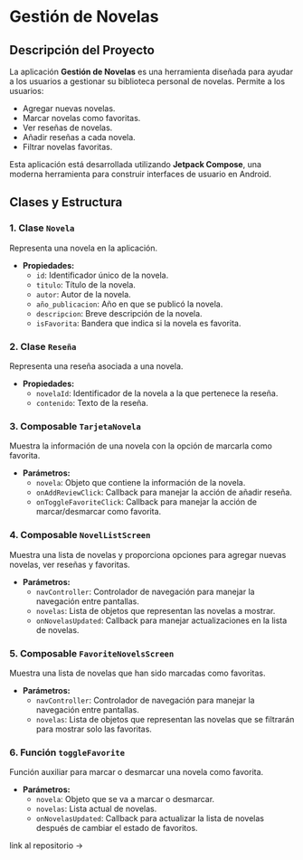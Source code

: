 # Gestión de Novelas

## Descripción del Proyecto

La aplicación **Gestión de Novelas** es una herramienta diseñada para ayudar a los usuarios a gestionar su biblioteca personal de novelas. Permite a los usuarios:
- Agregar nuevas novelas.
- Marcar novelas como favoritas.
- Ver reseñas de novelas.
- Añadir reseñas a cada novela.
- Filtrar novelas favoritas.

Esta aplicación está desarrollada utilizando **Jetpack Compose**, una moderna herramienta para construir interfaces de usuario en Android.

## Clases y Estructura

### 1. Clase `Novela`

Representa una novela en la aplicación.

- **Propiedades:**
  - `id`: Identificador único de la novela.
  - `titulo`: Título de la novela.
  - `autor`: Autor de la novela.
  - `año_publicacion`: Año en que se publicó la novela.
  - `descripcion`: Breve descripción de la novela.
  - `isFavorita`: Bandera que indica si la novela es favorita.

### 2. Clase `Reseña`

Representa una reseña asociada a una novela.

- **Propiedades:**
  - `novelaId`: Identificador de la novela a la que pertenece la reseña.
  - `contenido`: Texto de la reseña.

### 3. Composable `TarjetaNovela`

Muestra la información de una novela con la opción de marcarla como favorita.

- **Parámetros:**
  - `novela`: Objeto que contiene la información de la novela.
  - `onAddReviewClick`: Callback para manejar la acción de añadir reseña.
  - `onToggleFavoriteClick`: Callback para manejar la acción de marcar/desmarcar como favorita.

### 4. Composable `NovelListScreen`

Muestra una lista de novelas y proporciona opciones para agregar nuevas novelas, ver reseñas y favoritas.

- **Parámetros:**
  - `navController`: Controlador de navegación para manejar la navegación entre pantallas.
  - `novelas`: Lista de objetos que representan las novelas a mostrar.
  - `onNovelasUpdated`: Callback para manejar actualizaciones en la lista de novelas.

### 5. Composable `FavoriteNovelsScreen`

Muestra una lista de novelas que han sido marcadas como favoritas.

- **Parámetros:**
  - `navController`: Controlador de navegación para manejar la navegación entre pantallas.
  - `novelas`: Lista de objetos que representan las novelas que se filtrarán para mostrar solo las favoritas.

### 6. Función `toggleFavorite`

Función auxiliar para marcar o desmarcar una novela como favorita.

- **Parámetros:**
  - `novela`: Objeto que se va a marcar o desmarcar.
  - `novelas`: Lista actual de novelas.
  - `onNovelasUpdated`: Callback para actualizar la lista de novelas después de cambiar el estado de favoritos.

link al repositorio -> 

